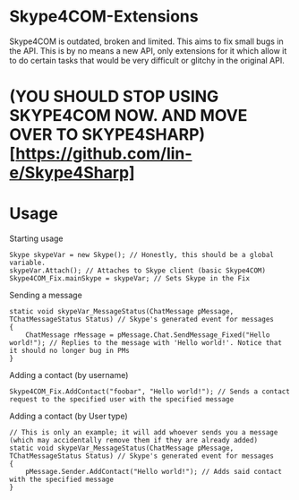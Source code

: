 # Skype4COM-Extensions
Skype4COM is outdated, broken and limited. This aims to fix small bugs in the API. This is by no means a new API, only extensions for it which allow it to do certain tasks that would be very difficult or glitchy in the original API.

# (YOU SHOULD STOP USING SKYPE4COM NOW. AND MOVE OVER TO SKYPE4SHARP) [https://github.com/lin-e/Skype4Sharp]

# Usage
Starting usage
```
Skype skypeVar = new Skype(); // Honestly, this should be a global variable. 
skypeVar.Attach(); // Attaches to Skype client (basic Skype4COM)
Skype4COM_Fix.mainSkype = skypeVar; // Sets Skype in the Fix
```
Sending a message
```
static void skypeVar_MessageStatus(ChatMessage pMessage, TChatMessageStatus Status) // Skype's generated event for messages
{
    ChatMessage rMessage = pMessage.Chat.SendMessage_Fixed("Hello world!"); // Replies to the message with 'Hello world!'. Notice that it should no longer bug in PMs
}
```
Adding a contact (by username)
```
Skype4COM_Fix.AddContact("foobar", "Hello world!"); // Sends a contact request to the specified user with the specified message
```
Adding a contact (by User type)
```
// This is only an example; it will add whoever sends you a message (which may accidentally remove them if they are already added)
static void skypeVar_MessageStatus(ChatMessage pMessage, TChatMessageStatus Status) // Skype's generated event for messages
{
    pMessage.Sender.AddContact("Hello world!"); // Adds said contact with the specified message
}
```
